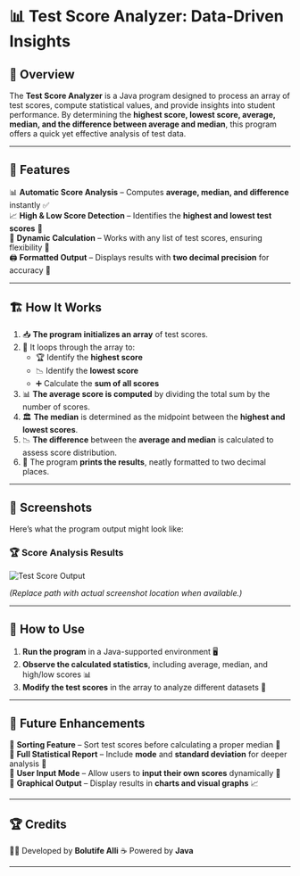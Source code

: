 # 📊 Test Score Analyzer: Data-Driven Insights  

## 📌 Overview  
The **Test Score Analyzer** is a Java program designed to process an array of test scores, compute statistical values, and provide insights into student performance. By determining the **highest score, lowest score, average, median, and the difference between average and median**, this program offers a quick yet effective analysis of test data.  

---

## 🚀 Features  
📊 **Automatic Score Analysis** – Computes **average, median, and difference** instantly ✅  
📈 **High & Low Score Detection** – Identifies the **highest and lowest test scores** 📌  
🔄 **Dynamic Calculation** – Works with any list of test scores, ensuring flexibility 🔢  
🖨️ **Formatted Output** – Displays results with **two decimal precision** for accuracy 🎯  

---

## 🏗️ How It Works  
1. 📥 **The program initializes an array** of test scores.  
2. 🔎 It loops through the array to:  
   - 🏆 Identify the **highest score**  
   - 📉 Identify the **lowest score**  
   - ➕ Calculate the **sum of all scores**  
3. 📊 **The average score is computed** by dividing the total sum by the number of scores.  
4. 🏛 **The median** is determined as the midpoint between the **highest and lowest scores**.  
5. 📉 **The difference** between the **average and median** is calculated to assess score distribution.  
6. 📝 The program **prints the results**, neatly formatted to two decimal places.  

---

## 📸 Screenshots  
Here’s what the program output might look like:  

### 🏆 Score Analysis Results  
![Test Score Output](path/to/test_score_screenshot.png)  

*(Replace path with actual screenshot location when available.)*  

---

## 🎯 How to Use  
1. **Run the program** in a Java-supported environment 🖥️  
2. **Observe the calculated statistics**, including average, median, and high/low scores 📊  
3. **Modify the test scores** in the array to analyze different datasets 🔄  

---

## 🔮 Future Enhancements  
🔹 **Sorting Feature** – Sort test scores before calculating a proper median 🔢  
🔹 **Full Statistical Report** – Include **mode** and **standard deviation** for deeper analysis 📑  
🔹 **User Input Mode** – Allow users to **input their own scores** dynamically 📝  
🔹 **Graphical Output** – Display results in **charts and visual graphs** 📈  

---

## 🏆 Credits  
👨‍💻 Developed by **Bolutife Alli** 
☕ Powered by **Java**  

---
